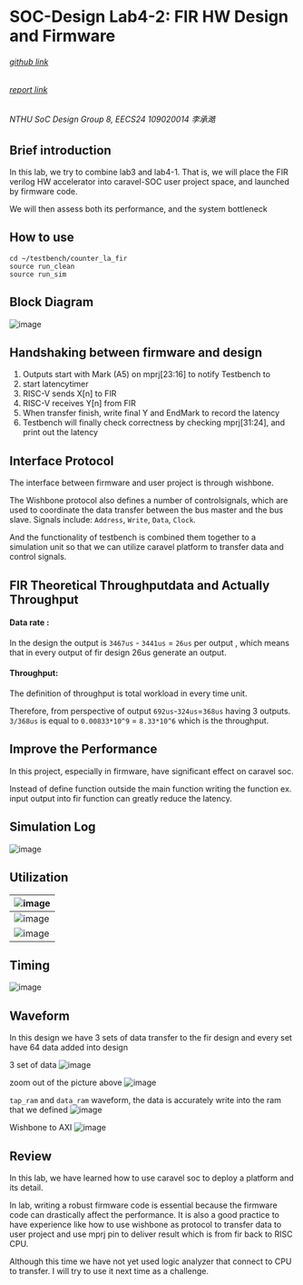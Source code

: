 # SOC-Design Lab4-2: FIR HW Design and Firmware

###### [github link](https://github.com/Charlee0207/SOC-Design/tree/main/Lab4-2)

###### [report link](https://hackmd.io/hVM9OsonQmqcCYmGOUGGtg)

###### NTHU SoC Design Group 8, EECS24 109020014 李承澔

## Brief introduction
In this lab, we try to combine lab3 and lab4-1. That is, we will place the FIR verilog HW accelerator into caravel-SOC user project space, and launched by firmware code.

We will then assess both its performance, and the system bottleneck

## How to use
```
cd ~/testbench/counter_la_fir
source run_clean
source run_sim
```

## Block Diagram
![image](https://hackmd.io/_uploads/SkSTANSKa.png)

## Handshaking between firmware and design
1. Outputs start with Mark (A5) on mprj[23:16] to notify Testbench to
2. start latencytimer 
3. RISC-V sends X[n] to FIR
4. RISC-V receives Y[n] from FIR
5. When transfer finish, write final Y and EndMark to record the latency
6. Testbench will finally check correctness by checking mprj[31:24], and print out the latency

## Interface Protocol
The interface between firmware and user project is through wishbone. 

The Wishbone protocol also defines a number of controlsignals, which are used to coordinate the data transfer between the
bus master and the bus slave. 
Signals include: `Address`, `Write`, `Data`, `Clock`.

And the functionality of testbench is combined them together to a simulation unit so that we can utilize caravel platform to transfer data and control signals.

## FIR Theoretical Throughputdata and Actually Throughput
#### Data rate :
In the design the output is `3467us` - `3441us` = `26us` per output ,
which means that in every output of fir design 26us generate an output.

#### Throughput:
The definition of throughput is total workload in every time unit.

Therefore, from perspective of output `692us`-`324us`=`368us` having 3 outputs. 
`3/368us` is equal to `0.00833*10^9` = `8.33*10^6` which is the throughput.

## Improve the Performance
In this project, especially in firmware, have significant effect on caravel soc.

Instead of define function outside the main function writing the function 
ex. input output into fir function can greatly reduce the latency.

## Simulation Log
![image](https://hackmd.io/_uploads/SklFxBHYa.png)

## Utilization


| ![image](https://hackmd.io/_uploads/BkCYgSStp.png) | 
| -------- | 
| ![image](https://hackmd.io/_uploads/Hk4ilBBFp.png) | 
| ![image](https://hackmd.io/_uploads/BJPjgHBK6.png) |


## Timing
![image](https://hackmd.io/_uploads/HkxLAgSHta.png)

## Waveform
In this design we have 3 sets of data transfer to the fir design and
every set have 64 data added into design

3 set of data
![image](https://hackmd.io/_uploads/HkqlbHStT.png)

zoom out of the picture above
![image](https://hackmd.io/_uploads/rJObZHHKp.png)

`tap_ram` and `data_ram` waveform, the data
is accurately write into the ram that we defined
![image](https://hackmd.io/_uploads/H1J4bSrtT.png)

Wishbone to AXI
![image](https://hackmd.io/_uploads/H1YBZBBF6.png)


## Review
In this lab, we have learned how to use caravel soc to deploy a platform and its detail.

In lab, writing a robust firmware code is essential because the firmware code can drastically affect the performance. It is also a good practice to have experience like how to use wishbone as protocol to transfer data to user project and use mprj pin to deliver result which is from fir back to RISC CPU.

Although this time we have not yet used logic analyzer that connect to CPU to transfer. I will try to use it next time as a challenge.

